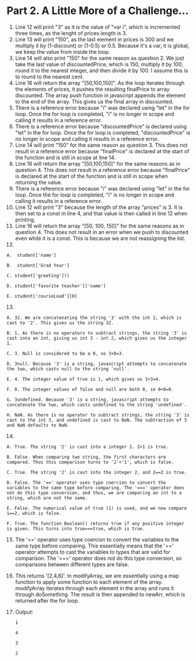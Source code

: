 # Part 2. A Little More of a Challenge...

1. Line 12 will print "3" as it is the value of "var i", which is incremented three times, as the lenght of prices.length is 3. 
2. Line 13 will print "150", as the last element in prices is 300 and we multiply it by (1-discount) or (1-0.5) or 0.5. Because it's a var, it is global, we keep the value from inside the loop.
3. Line 14 will also print "150" for the same reason as question 2. We just take the last value of discountedPrice, which is 150, multiply it by 100, round it to the nearest integer, and then divide it by 100. I assume this is to round to the nearest cent. 
4. Line 16 will return the array "[50,100,150]". As the loop iterates through the elements of prices, it pushes the resulting finalPrice to array discounted. The array push function in javascript appends the element to the end of the array. This gives us the final array in discounted. 
5. There is a reference error because "i" was declared using "let" in the for loop. Once the for loop is completed, "i" is no longer in scope and calling it results in a reference error.
6. There is a reference error because "discountedPrice" is declared using "let" in the for loop. Once the for loop is completed, "discountedPrice" is no longer in scope and calling it results in a reference error.
7. Line 14 will print "150" for the same reason as question 3. This does not result in a reference error because "finalPrice" is declared at the start of the function and is still in scope at line 14.
8.  Line 16 will return the array "[50,100,150]" for the same reasons as in question 4. This does not result in a reference error because "finalPrice" is declared at the start of the function and is still in scope when returning the value.
9.  There is a reference error because "i" was declared using "let" in the for loop. Once the for loop is completed, "i" is no longer in scope and calling it results in a reference error.
10. Line 12 will print "3" because the length of the array "prices" is 3. It is then set to a const in line 4, and that value is then called in line 12 when printing.
11. Line 16 will return the array "[50, 100, 150]" for the same reasons as in question 4. This does not result in an error when we push to discounted even while it is a const. This is because we are not reassigning the list.
12. 

    A.  student['name']

    B.  student['Grad Year']

    C. student['greeting']()

    D. student['favorite teacher']['name']

    E. student['courseLoad'][0]

13.

    A. 32. We are concatenating the string '3' with the int 2, which is cast to '2'. This gives us the string 32.
    
    B. 1. As there is no operators to subtract strings, the string '3' is cast into an int, giving us int 3 - int 2, which gives us the integer 1. 

    C. 3. Null is considered to be a 0, so 3+0=3.

    D. 3null. Because '3' is a string, javascript attempts to concatenate the two, which casts null to the string 'null'.

    E. 4. The integer value of true is 1, which gives us 1+3=4.

    F. 0. The integer values of false and null are both 0, so 0+0=0.

    G. 3undefined. Because '3' is a string, javascript attempts to concatenate the two, which casts undefined to the string 'undefined'.

    H. NaN. As there is no operator to subtract strings, the string '3' is cast to the int 3, and undefined is cast to NaN. The subtraction of 3 and NaN defaults to NaN.

14.
    
    A. True. The string '2' is cast into a integer 2. 2>1 is true.
	
    B. False. When comparing two string, the first characters are compared. Thus this comparison turns to '2'<'1', which is false. 

    C. True. The string '2' is cast into the integer 2, and 2==2 is true.
	
    D. False. The '==' operator uses type coercion to convert the variables to the same type before comparing. The '===' operator does not do this type conversion, and thus, we are comparing an int to a string, which are not the same. 

    E. False. The numerical value of true (1) is used, and we now compare 1==2, which is false.

    F. True. The function Boolean() returns true if any positive integer is given. This turns into true===true, which is true.

15. The '==' operator uses type coercion to convert the variables to the same type before comparing. This essentially means that the '==' operator attempts to cast the variables to types that are valid for comparison. The '===' operator does not do this type conversion, so comparisons between different types are false. 

17. This returns '[2,4,6]'. In modifyArray, we are essentially using a map function to apply some function to each element of the array. modifyArray iterates through each element in the array and runs it through doSomething. The result is then appended to newArr, which is returned after the for loop.


19. Output:
    
        1

        4

        3

        2
    